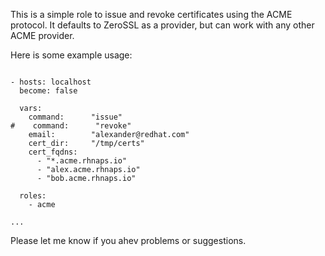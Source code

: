 This is a simple role to issue and revoke certificates using the ACME protocol. It defaults to ZeroSSL as a provider, but can work with any other ACME provider.

Here is some example usage:

```---

- hosts: localhost
  become: false

  vars:
    command:      "issue"
#    command:      "revoke"
    email:        "alexander@redhat.com"
    cert_dir:     "/tmp/certs"
    cert_fqdns:
      - "*.acme.rhnaps.io"
      - "alex.acme.rhnaps.io"
      - "bob.acme.rhnaps.io"

  roles:
    - acme

...
```

Please let me know if you ahev problems or suggestions.
